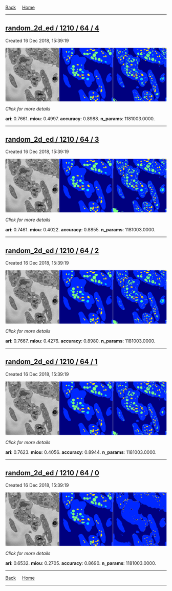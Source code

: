 
[Back](..)&nbsp;&nbsp;&nbsp;&nbsp;&nbsp;[Home](https://leapmanlab.github.io/snapshots)

---

<div class="summary"><a href="4"><h2>random_2d_ed / 1210 / 64 / 4</h2></a><p>Created 16 Dec 2018, 15:39:19
</p><a href="4"><img src="4/media/summary.png" align="center"></a><p>
<i>Click for more details</i>
</p></div>

**ari**: 0.7661. **miou**: 0.4997. **accuracy**: 0.8988. **n_params**: 1181003.0000. 

---

<div class="summary"><a href="3"><h2>random_2d_ed / 1210 / 64 / 3</h2></a><p>Created 16 Dec 2018, 15:39:19
</p><a href="3"><img src="3/media/summary.png" align="center"></a><p>
<i>Click for more details</i>
</p></div>

**ari**: 0.7461. **miou**: 0.4022. **accuracy**: 0.8855. **n_params**: 1181003.0000. 

---

<div class="summary"><a href="2"><h2>random_2d_ed / 1210 / 64 / 2</h2></a><p>Created 16 Dec 2018, 15:39:19
</p><a href="2"><img src="2/media/summary.png" align="center"></a><p>
<i>Click for more details</i>
</p></div>

**ari**: 0.7667. **miou**: 0.4276. **accuracy**: 0.8980. **n_params**: 1181003.0000. 

---

<div class="summary"><a href="1"><h2>random_2d_ed / 1210 / 64 / 1</h2></a><p>Created 16 Dec 2018, 15:39:19
</p><a href="1"><img src="1/media/summary.png" align="center"></a><p>
<i>Click for more details</i>
</p></div>

**ari**: 0.7623. **miou**: 0.4056. **accuracy**: 0.8944. **n_params**: 1181003.0000. 

---

<div class="summary"><a href="0"><h2>random_2d_ed / 1210 / 64 / 0</h2></a><p>Created 16 Dec 2018, 15:39:19
</p><a href="0"><img src="0/media/summary.png" align="center"></a><p>
<i>Click for more details</i>
</p></div>

**ari**: 0.6532. **miou**: 0.2705. **accuracy**: 0.8690. **n_params**: 1181003.0000. 

---

[Back](..)&nbsp;&nbsp;&nbsp;&nbsp;&nbsp;[Home](https://leapmanlab.github.io/snapshots)

---